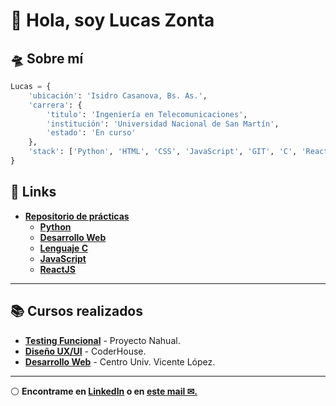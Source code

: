 # 👋 Hola, soy Lucas Zonta

## 🛸 Sobre mí
```py
Lucas = {
    'ubicación': 'Isidro Casanova, Bs. As.',
    'carrera': {
        'titulo': 'Ingeniería en Telecomunicaciones',
        'institución': 'Universidad Nacional de San Martín',
        'estado': 'En curso'
    },
    'stack': ['Python', 'HTML', 'CSS', 'JavaScript', 'GIT', 'C', 'ReactJs']
}
```

## 🚀 Links
- [**Repositorio de prácticas**](https://github.com/lucaszonta/practicas)
  - **[Python](https://github.com/lucaszonta/practicas/tree/main/python)**
  - **[Desarrollo Web](https://github.com/lucaszonta/practicas/tree/main/desarrollo%20web)**
  - **[Lenguaje C](https://github.com/lucaszonta/practicas/tree/main/C)**
  - **[JavaScript](https://github.com/lucaszonta/practicas/tree/main/javascript)**
  - **[ReactJS](https://github.com/lucaszonta/practicas/tree/main/reactJS)**
***************

## 📚 Cursos realizados
  - **[Testing Funcional](https://www.nahual.com.ar/ 'Web de Proyecto Nahual')** - Proyecto Nahual.
  - **[Diseño UX/UI](https://www.behance.net/gallery/100553381/letsgo-app-de-eventos 'Perfil en Behance')** - CoderHouse.
  - **[Desarrollo Web](https://github.com/lucaszonta/practicas/tree/main/desarrollo%20web/CUVL%20-%20hot%20rod%20world 'Repositorio GitHub')** - Centro Univ. Vicente López.
  
-----------------

⚪ **Encontrame en [LinkedIn](https://www.linkedin.com/in/lucaszonta/) o en [este mail ✉.](mailto:lucasznta@gmail.com)**
